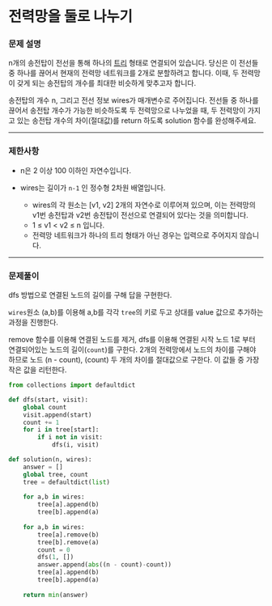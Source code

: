 # 전력망을 둘로 나누기

### 문제 설명

n개의 송전탑이 전선을 통해 하나의 [트리](https://en.wikipedia.org/wiki/Tree_(data_structure)) 형태로 연결되어 있습니다. 당신은 이 전선들 중 하나를 끊어서 현재의 전력망 네트워크를 2개로 분할하려고 합니다. 이때, 두 전력망이 갖게 되는 송전탑의 개수를 최대한 비슷하게 맞추고자 합니다.

송전탑의 개수 n, 그리고 전선 정보 wires가 매개변수로 주어집니다. 전선들 중 하나를 끊어서 송전탑 개수가 가능한 비슷하도록 두 전력망으로 나누었을 때, 두 전력망이 가지고 있는 송전탑 개수의 차이(절대값)를 return 하도록 solution 함수를 완성해주세요.

------

### 제한사항

- n은 2 이상 100 이하인 자연수입니다.

- wires는 길이가 `n-1` 인 정수형 2차원 배열입니다.

  - wires의 각 원소는 [v1, v2] 2개의 자연수로 이루어져 있으며, 이는 전력망의 v1번 송전탑과 v2번 송전탑이 전선으로 연결되어 있다는 것을 의미합니다.
  - 1 ≤ v1 < v2 ≤ n 입니다.
  - 전력망 네트워크가 하나의 트리 형태가 아닌 경우는 입력으로 주어지지 않습니다.

---

### 문제풀이

dfs 방법으로 연결된 노드의 길이를 구해 답을 구현한다.

`wires`원소 (a,b)를 이용해 a,b를 각각 `tree`의 키로 두고 상대를 value 값으로 추가하는 과정을 진행한다.

remove 함수를 이용해 연결된 노드를 제거, dfs를 이용해 연결된 시작 노드 1로 부터 연결되어있는 노드의 길이(`count`)를 구한다. 2개의 전력망에서 노드의 차이를 구해야 하므로 노드 (n - count), (count) 두 개의 차이를 절대값으로 구한다. 이 값들 중 가장 작은 값을 리턴한다.

```python
from collections import defaultdict

def dfs(start, visit):
    global count
    visit.append(start)
    count += 1
    for i in tree[start]:
        if i not in visit:
            dfs(i, visit)

def solution(n, wires):
    answer = []
    global tree, count
    tree = defaultdict(list)
    
    for a,b in wires:
        tree[a].append(b)
        tree[b].append(a)
        
    for a,b in wires:
        tree[a].remove(b)
        tree[b].remove(a)
        count = 0
        dfs(1, [])
        answer.append(abs((n - count)-count))
        tree[a].append(b)
        tree[b].append(a)
    
    return min(answer)
```